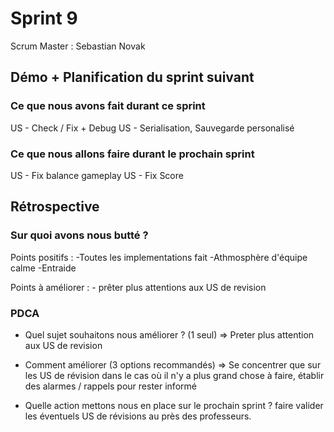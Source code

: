 # Sprint 9

Scrum Master : Sebastian Novak

## Démo + Planification du sprint suivant

### Ce que nous avons fait durant ce sprint

US - Check / Fix + Debug
US - Serialisation, Sauvegarde personalisé


### Ce que nous allons faire durant le prochain sprint

US - Fix balance gameplay
US - Fix Score

## Rétrospective

### Sur quoi avons nous butté ?

Points positifs : -Toutes les implementations fait
                  -Athmosphère d'équipe calme 
                  -Entraide

Points à améliorer : - prêter plus attentions aux US de revision

                     

### PDCA
* Quel sujet souhaitons nous améliorer ? (1 seul) => Preter plus attention aux US de revision

* Comment améliorer (3 options recommandés) => Se concentrer que sur les US de révision dans le cas où il n'y a plus grand chose à faire, établir des alarmes / rappels pour rester informé

* Quelle action mettons nous en place sur le prochain sprint ? faire valider les éventuels US de révisions au près des professeurs.